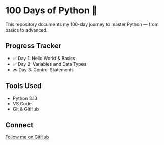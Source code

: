 # 100 Days of Python 🐍
This repository documents my 100-day journey to master Python — from basics to advanced.

## Progress Tracker
- ✅ Day 1: Hello World & Basics
- ✅ Day 2: Variables and Data Types
- 🔜 Day 3: Control Statements

## Tools Used
- Python 3.13
- VS Code
- Git & GitHub

## Connect
[Follow me on GitHub](https://github.com/your-username)

